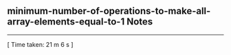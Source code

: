 <h2>minimum-number-of-operations-to-make-all-array-elements-equal-to-1 Notes</h2><hr>[ Time taken: 21 m 6 s ]